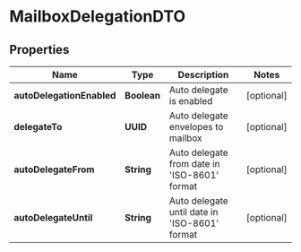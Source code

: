 

# MailboxDelegationDTO


## Properties

| Name | Type | Description | Notes |
|------------ | ------------- | ------------- | -------------|
|**autoDelegationEnabled** | **Boolean** | Auto delegate is enabled |  [optional] |
|**delegateTo** | **UUID** | Auto delegate envelopes to mailbox |  [optional] |
|**autoDelegateFrom** | **String** | Auto delegate from date in &#39;ISO-8601&#39; format |  [optional] |
|**autoDelegateUntil** | **String** | Auto delegate until date in &#39;ISO-8601&#39; format |  [optional] |



